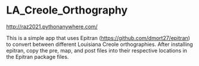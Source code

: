# LA_Creole_Orthography
http://raz2021.pythonanywhere.com/

This is a simple app that uses Epitran (https://github.com/dmort27/epitran) to convert between different Louisiana Creole orthographies.
After installing epitran, copy the pre, map, and post files into their respective locations in the Epitran package files.
